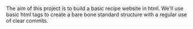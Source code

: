 The aim of this project is to build a basic recipe website in html.
We'll use basic html tags to create a bare bone standard structure
with a regular use of clear commits.

